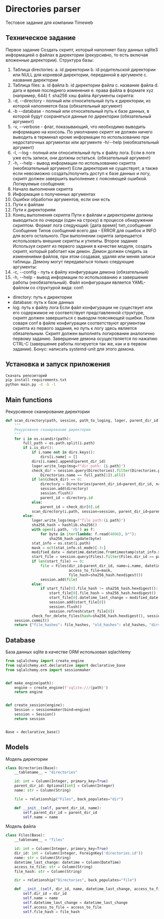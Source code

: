 # Directories parser

Тестовое задание для компании Timeweb
## Техническое задание
Первое задание
Создать скрипт, который наполняет базу данных sqlite3 информацией о файлах в
директории (рекурсивно, то есть включая вложенные директории). Структура базы:
1. Таблица directories:
a. id директории
b. id родительской директории или NULL для корневой директории,
переданной в аргументе
c. название директории
2. Таблица files:
a. id файла
b. id директории файла
c. название файла
d. дата и время последнего изменения
e. права файла в формате xyz (например, 644)
f. sha256 хэш файла
Аргументы скрипта:
1. -d, --directory - полный или относительный путь к директории, из которой
наполняется база (обязательный аргумент)
2. -b --database - полный или относительный путь к базе данных, в которой будут
сохраняться данные по директории (обязательный аргумент)
3. -v, --verbose - флаг, показывающий, что необходимо выводить информацию на
консоль. По умолчанию скрипт не должен ничего выводить в терминал кроме
информации по использованию при недостаточных аргументах или аргументе
-h/--help (необязательный аргумент)
4. -l, --log - полный или относительный путь к файлу лога. Если в логе уже есть
записи, они должны остаться. (обязательный аргумент)
5. -h, --help - вывод информации по использованию скрипта (необязательный
аргумент)
Если директория не существует, а также если невозможно создать/получить доступ к
базе данных и логу, скрипт должен завершить выполнение с поясняющей ошибкой.
Логируемые сообщения:
1. Начало выполнения скрипта
2. Информация о полученных аргументах
3. Ошибки обработки аргументов, если они есть
4. Пути к файлам
5. Пути к директориям
6. Конец выполнения скрипта
Пути к файлам и директориям должны выводиться по очереди (один на строку) в
процессе обнаружения скриптом.
Формат лога следующий:
[дата время] тип_сообщения Сообщение
Типов сообщений всего два - ERROR для ошибок и INFO для всего остального.
При выполнении скрипта запрещается использовать внешние скрипты и утилиты.
Второе задание
Используя скрипт из первого задания в качестве модуля, создать скрипт, который
работает как демон. Демон должен следить за изменениями файлов, при этом
создавая, удаляя или меняя записи таблицы. Демону могут передаваться только
следующие аргументы:
1. -c, --config - путь к файлу конфигурации демона (обязательный)
2. -h, --help - вывод информации по использованию и завершение работы
(необязательный).
Файл конфигурации является YAML-файлом со структурой вида:
conf:
- directory: путь к директории
- database: путь к базе данных
- log: путь к файлу лога
Если файл конфигурации не существует или его содержимое не соответствует
представленной структуре, скрипт должен завершиться с выводом поясняющей
ошибки. Поля соваря conf в файле конфигурации соответствуют аргументам скрипта из
первого задания, но путь к логу здесь является обязательным.
Скрипт должен выполнять логирование аналогично первому заданию.
Завершение демона осуществляется по нажатию CTRL-C (завершение работы
логируется так же, как и в первом задании).
Бонус: написать systemd-unit для этого демона.
## Установка и запуск приложения


```bash
Скачать репозиторий
pip install requirements.txt
python main.py -d -b -l
```

## Main functions
Рекурсивное сканирование директории
```python
def scan_directory(path, session, path_to_loging, loger, parent_dir_id: Optional[int] = None) -> Dict:
    """
    Рекурсивное сканирование директории
    """
    for i in os.scandir(path):
        full_path = os.path.split(i.path)
        if i.is_dir():
            if i.name not in dirs.keys():
                dirs[i.name] = []
            dirs[i.name].append(parent_dir_id)
            loger.write_logs(msg=f"dir path: {i.path}")
            check_dir = session.query(Directories).filter(Directories.parent_dir_id == parent_dir_id).filter(
                Directories.name == full_path[1]).all()
            if len(check_dir) == 0:
                directory = Directories(parent_dir_id=parent_dir_id, name=full_path[1])
                session.add(directory)
                session.flush()
                parent_id = directory.id
            else:
                parent_id = check_dir[0].id
            scan_directory(i.path, session=session, parent_dir_id=parent_id, path_to_loging=path_to_loging, loger=loger)
        else:
            loger.write_logs(msg=f"file path:{i.path}")
            sha256_hash = hashlib.sha256()
            with open(i.path, 'rb') as f:
                for byte in iter(lambda: f.read(4096), b""):
                    sha256_hash.update(byte)
            stat_info = os.stat(i.path)
            mask = oct(stat_info.st_mode)[-3:]
            modified_date = datetime.datetime.fromtimestamp(stat_info.st_mtime)
            start_file = session.query(Files).filter(Files.dir_id == parent_dir_id).filter(Files.name == i.name).all()
            if len(start_file) == 0:
                file = Files(dir_id=parent_dir_id, name=i.name, datetime_last_change=modified_date,
                             access_to_file=mask,
                             file_hash=sha256_hash.hexdigest())
                session.add(file)
            else:
                if start_file[0].file_hash != sha256_hash.hexdigest():
                    start_file[0].file_hash = sha256_hash.hexdigest()
                    start_file[0].datetime_last_change = modified_date
                    session.add(start_file[0])
                    session.flush()
                    session.refresh(start_file[0])
            check_for_delete_files(hash=sha256_hash.hexdigest(), session=session)
    session.commit()
    return {"file_hashes": file_hashes, "old_hashes": old_hashes, "dirs": dirs}
```
## Database
База данных sqlite в качестве ORM использовал sqlachlemy
```python
from sqlalchemy import create_engine
from sqlalchemy.ext.declarative import declarative_base
from sqlalchemy.orm import sessionmaker


def make_engine(path):
    engine = create_engine(f'sqlite:///{path}')
    return engine


def create_session(engine):
    Session = sessionmaker(bind=engine)
    session = Session()
    return session


Base = declarative_base()
```

## Models
Модель директории 
```python
class Directories(Base):
    __tablename__ = "directories"

    id: int = Column(Integer, primary_key=True)
    parent_dir_id: Optional[int] = Column(Integer)
    name: str = Column(String)

    file = relationship("Files", back_populates="dir")

    def __init__(self, parent_dir_id, name):
        self.parent_dir_id = parent_dir_id
        self.name = name

```
Модель файла
```python
class Files(Base):
    __tablename__ = "files"

    id: int = Column(Integer, primary_key=True)
    dir_id: int = Column(Integer, ForeignKey('directories.id'))
    name: str = Column(String)
    datetime_last_change: datetime = Column(DateTime)
    access_to_file: str = Column(String)
    file_hash: str = Column(String)

    dir = relationship("Directories", back_populates="file")

    def __init__(self, dir_id, name, datetime_last_change, access_to_file, file_hash):
        self.dir_id = dir_id
        self.name = name
        self.datetime_last_change = datetime_last_change
        self.access_to_file = access_to_file
        self.file_hash = file_hash
```